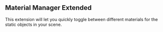 ## Material Manager Extended
This extension will let you quickly toggle between different materials for the static objects in your scene.